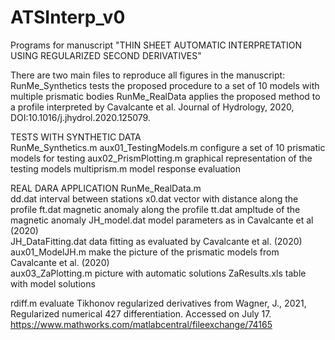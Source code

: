# ATSInterp_v0
Programs for manuscript "THIN SHEET AUTOMATIC INTERPRETATION USING REGULARIZED SECOND DERIVATIVES"

There are two main files to reproduce all figures in the manuscript:  
    RunMe_Synthetics tests the proposed procedure to a set of 10 models with multiple prismatic bodies
    RunMe_RealData applies the proposed method to a profile interpreted by Cavalcante et al. Journal of Hydrology, 2020, DOI:10.1016/j.jhydrol.2020.125079.


TESTS WITH SYNTHETIC DATA   
RunMe_Synthetics.m
aux01_TestingModels.m configure a set of 10 prismatic models for testing
aux02_PrismPlotting.m graphical representation of the testing models
multiprism.m model response evaluation

REAL DARA APPLICATION
RunMe_RealData.m    
dd.dat interval between stations
x0.dat vector with distance along the profile
ft.dat magnetic anomaly along the profile
tt.dat ampltude of the magnetic anomaly 
JH_model.dat model parameters as in Cavalcante et al (2020)       
JH_DataFitting.dat  data fitting as evaluated by Cavalcante et al. (2020)    
aux01_ModelJH.m make the picture of the prismatic models from Cavalcante et al. (2020)  
aux03_ZaPlotting.m picture with automatic solutions
ZaResults.xls table with model solutions 
          
rdiff.m  evaluate Tikhonov regularized derivatives 
from Wagner, J., 2021, Regularized numerical 427 differentiation. Accessed on July 17.
https://www.mathworks.com/matlabcentral/fileexchange/74165       
     
              
               
